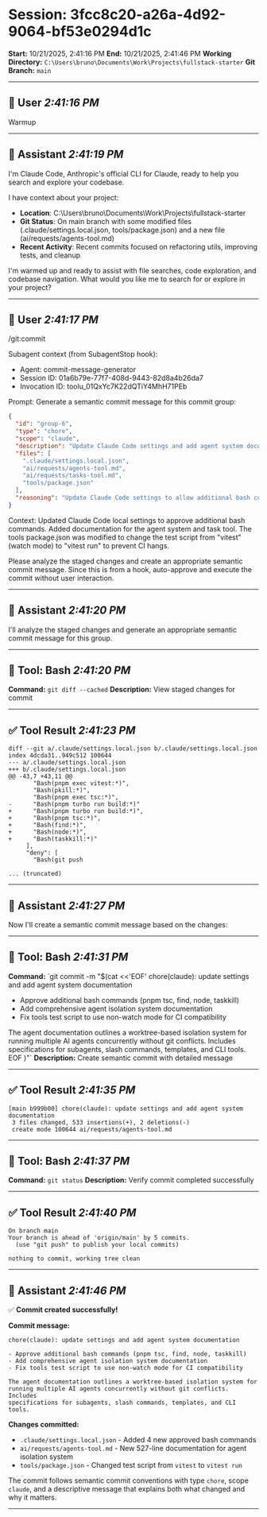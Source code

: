 # Session: 3fcc8c20-a26a-4d92-9064-bf53e0294d1c

**Start:** 10/21/2025, 2:41:16 PM
**End:** 10/21/2025, 2:41:46 PM
**Working Directory:** `C:\Users\bruno\Documents\Work\Projects\fullstack-starter`
**Git Branch:** `main`

---

## 👤 User _2:41:16 PM_

Warmup

---

## 🤖 Assistant _2:41:19 PM_

I'm Claude Code, Anthropic's official CLI for Claude, ready to help you search and explore your codebase.

I have context about your project:
- **Location**: C:\Users\bruno\Documents\Work\Projects\fullstack-starter
- **Git Status**: On main branch with some modified files (.claude/settings.local.json, tools/package.json) and a new file (ai/requests/agents-tool.md)
- **Recent Activity**: Recent commits focused on refactoring utils, improving tests, and cleanup

I'm warmed up and ready to assist with file searches, code exploration, and codebase navigation. What would you like me to search for or explore in your project?

---

## 👤 User _2:41:17 PM_

/git:commit

Subagent context (from SubagentStop hook):
- Agent: commit-message-generator
- Session ID: 01a6b79e-77f7-408d-9443-82d8a4b26da7
- Invocation ID: toolu_01QxYc7K22dQTiY4MhH71PEb

Prompt:
Generate a semantic commit message for this commit group:

```json
{
  "id": "group-6",
  "type": "chore",
  "scope": "claude",
  "description": "Update Claude Code settings and add agent system documentation",
  "files": [
    ".claude/settings.local.json",
    "ai/requests/agents-tool.md",
    "ai/requests/tasks-tool.md",
    "tools/package.json"
  ],
  "reasoning": "Update Claude Code settings to allow additional bash commands, and add comprehensive documentation for agent isolation system and task management tools. Tools package.json included as it's part of the tooling ecosystem."
}
```

Context: Updated Claude Code local settings to approve additional bash commands. Added documentation for the agent system and task tool. The tools package.json was modified to change the test script from "vitest" (watch mode) to "vitest run" to prevent CI hangs.

Please analyze the staged changes and create an appropriate semantic commit message.
Since this is from a hook, auto-approve and execute the commit without user interaction.

---

## 🤖 Assistant _2:41:20 PM_

I'll analyze the staged changes and generate an appropriate semantic commit message for this group.

---

## 🔧 Tool: Bash _2:41:20 PM_

**Command:** `git diff --cached`
**Description:** View staged changes for commit

---

## ✅ Tool Result _2:41:23 PM_

```
diff --git a/.claude/settings.local.json b/.claude/settings.local.json
index 4dcda31..949c512 100644
--- a/.claude/settings.local.json
+++ b/.claude/settings.local.json
@@ -43,7 +43,11 @@
       "Bash(pnpm exec vitest:*)",
       "Bash(pkill:*)",
       "Bash(pnpm exec tsc:*)",
-      "Bash(pnpm turbo run build:*)"
+      "Bash(pnpm turbo run build:*)",
+      "Bash(pnpm tsc:*)",
+      "Bash(find:*)",
+      "Bash(node:*)",
+      "Bash(taskkill:*)"
     ],
     "deny": [
       "Bash(git push 

... (truncated)
```

---

## 🤖 Assistant _2:41:27 PM_

Now I'll create a semantic commit message based on the changes:

---

## 🔧 Tool: Bash _2:41:31 PM_

**Command:** `git commit -m "$(cat <<'EOF'
chore(claude): update settings and add agent system documentation

- Approve additional bash commands (pnpm tsc, find, node, taskkill)
- Add comprehensive agent isolation system documentation
- Fix tools test script to use non-watch mode for CI compatibility

The agent documentation outlines a worktree-based isolation system for
running multiple AI agents concurrently without git conflicts. Includes
specifications for subagents, slash commands, templates, and CLI tools.
EOF
)"`
**Description:** Create semantic commit with detailed message

---

## ✅ Tool Result _2:41:35 PM_

```
[main b999b00] chore(claude): update settings and add agent system documentation
 3 files changed, 533 insertions(+), 2 deletions(-)
 create mode 100644 ai/requests/agents-tool.md
```

---

## 🔧 Tool: Bash _2:41:37 PM_

**Command:** `git status`
**Description:** Verify commit completed successfully

---

## ✅ Tool Result _2:41:40 PM_

```
On branch main
Your branch is ahead of 'origin/main' by 5 commits.
  (use "git push" to publish your local commits)

nothing to commit, working tree clean
```

---

## 🤖 Assistant _2:41:46 PM_

✅ **Commit created successfully!**

**Commit message:**
```
chore(claude): update settings and add agent system documentation

- Approve additional bash commands (pnpm tsc, find, node, taskkill)
- Add comprehensive agent isolation system documentation
- Fix tools test script to use non-watch mode for CI compatibility

The agent documentation outlines a worktree-based isolation system for
running multiple AI agents concurrently without git conflicts. Includes
specifications for subagents, slash commands, templates, and CLI tools.
```

**Changes committed:**
- `.claude/settings.local.json` - Added 4 new approved bash commands
- `ai/requests/agents-tool.md` - New 527-line documentation for agent isolation system
- `tools/package.json` - Changed test script from `vitest` to `vitest run`

The commit follows semantic commit conventions with type `chore`, scope `claude`, and a descriptive message that explains both what changed and why it matters.

---

